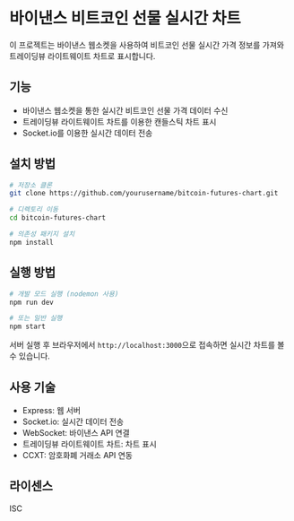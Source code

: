 # 바이낸스 비트코인 선물 실시간 차트

이 프로젝트는 바이낸스 웹소켓을 사용하여 비트코인 선물 실시간 가격 정보를 가져와 트레이딩뷰 라이트웨이트 차트로 표시합니다.

## 기능

- 바이낸스 웹소켓을 통한 실시간 비트코인 선물 가격 데이터 수신
- 트레이딩뷰 라이트웨이트 차트를 이용한 캔들스틱 차트 표시
- Socket.io를 이용한 실시간 데이터 전송

## 설치 방법

```bash
# 저장소 클론
git clone https://github.com/yourusername/bitcoin-futures-chart.git

# 디렉토리 이동
cd bitcoin-futures-chart

# 의존성 패키지 설치
npm install
```

## 실행 방법

```bash
# 개발 모드 실행 (nodemon 사용)
npm run dev

# 또는 일반 실행
npm start
```

서버 실행 후 브라우저에서 `http://localhost:3000`으로 접속하면 실시간 차트를 볼 수 있습니다.

## 사용 기술

- Express: 웹 서버
- Socket.io: 실시간 데이터 전송
- WebSocket: 바이낸스 API 연결
- 트레이딩뷰 라이트웨이트 차트: 차트 표시
- CCXT: 암호화폐 거래소 API 연동

## 라이센스

ISC 